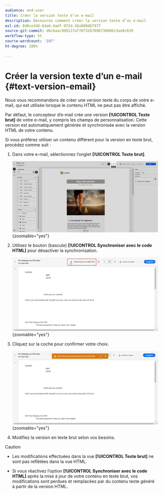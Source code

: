 ```yaml
---
audience: end-user
title: Créer la version texte d’un e-mail
description: Découvrez comment créer la version texte d’un e-mail
exl-id: 8d0ce346-64a6-4adf-9f2d-36a900db797f
source-git-commit: d6c6aac9d9127a770732b709873008613ae8c639
workflow-type: ht
source-wordcount: '197'
ht-degree: 100%

---
```


# Créer la version texte d’un e-mail {#text-version-email}

Nous vous recommandons de créer une version texte du corps de votre e-mail, qui est utilisée lorsque le contenu HTML ne peut pas être affiché.

Par défaut, le concepteur d’e-mail crée une version **[!UICONTROL Texte brut]** de votre e-mail, y compris les champs de personnalisation. Cette version est automatiquement générée et synchronisée avec la version HTML de votre contenu.

Si vous préférez utiliser un contenu différent pour la version en texte brut, procédez comme suit :

1. Dans votre e-mail, sélectionnez l’onglet **[!UICONTROL Texte brut]**.

   ![Capture d’écran montrant l’onglet Texte brut dans l’interface du concepteur d’e-mail.](assets/text_version_3.png){zoomable="yes"}

1. Utilisez le bouton (bascule) **[!UICONTROL Synchroniser avec le code HTML]** pour désactiver la synchronisation.

   ![Capture d’écran montrant le bouton bascule Synchroniser avec le code HTML dans l’onglet Texte brut.](assets/text_version_1.png){zoomable="yes"}

1. Cliquez sur la coche pour confirmer votre choix.

   ![Capture d’écran montrant le bouton de coche pour confirmer la désactivation de la synchronisation.](assets/text_version_2.png){zoomable="yes"}

1. Modifiez la version en texte brut selon vos besoins.

>[!CAUTION]
>
>* Les modifications effectuées dans la vue **[!UICONTROL Texte brut]** ne sont pas reflétées dans la vue HTML.
>
>* Si vous réactivez l’option **[!UICONTROL Synchroniser avec le code HTML]** après la mise à jour de votre contenu en texte brut, vos modifications sont perdues et remplacées par du contenu texte généré à partir de la version HTML.